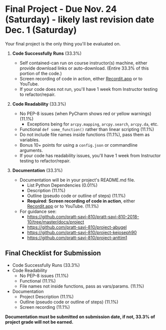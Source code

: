 # Final Project - Due Nov. 24 (Saturday) - likely last revision date Dec. 1 (Saturday)

Your final project is the only thing you'll be evaluated on. 

1. **Code Successfully Runs** (33.3%)
    * Self contained-can run on course instructor(s) machine, either provide download links or auto-download. (Entire 33.3% of this portion of the code.)
    * Screen recording of code in action, either [Recordit.app](http://recordit.co/) or to YouTube. 
    * If your code does not run, you'll have 1 week from Instructor testing to refactor/repair. 

2. **Code Readability** (33.3%)
    * No PEP-8 issues (when PyCharm shows red or yellow warnings) (11.1%)
        * Exceptions being for `arcpy.mapping`, `arcpy.search`, `arcpy.da`, etc. 
    * Functional `def some_function()` rather than linear scripting (11.1%)
    * Do not include file names inside functions (11.1%), pass them as variables.
    * Bonus 10+ points for using a `config.json` or commandline arguments. 
    * If your code has readability issues, you'll have 1 week from Instructor testing to refactor/repair. 
    
3. **Documentation** (33.3%)
    * Documentation will be in your project's README.md file.
        * List Python Dependencies (0.01%)
        * Description (11.1%)
        * Outline (pseudo code or outline of steps) (11.1%)
        * **Required**: **Screen recording of code in action**, either [Recordit.app](http://recordit.co/) or to YouTube. (11.1%)
    * For guidance see:
        * https://github.com/pratt-savi-810/pratt-savi-810-2018-10/tree/master/docs/project
        * https://github.com/pratt-savi-810/project-abugel
        * https://github.com/pratt-savi-810/project-kejoseph90
        * https://github.com/pratt-savi-810/project-anttim1

## Final Checklist for Submission

* Code Successfully Runs (33.3%)
* Code Readability 
    * No PEP-8 issues (11.1%)
    * Functional (11.1%)
    * File names not inside functions, pass as vars/params. (11.1%)
* Documentation
    * Project Description (11.1%)
    * Outline (pseudo code or outline of steps) (11.1%)
    * Screen recording (11.1%)
    
**Documentation must be submitted on submission date, if not, 33.3% of project grade will not be earned.**
    
